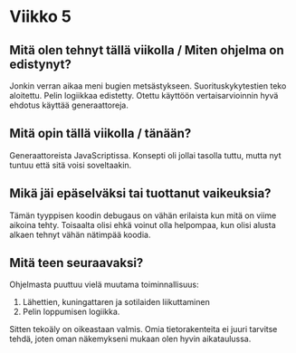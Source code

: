 # Viikko 5

## Mitä olen tehnyt tällä viikolla / Miten ohjelma on edistynyt?

Jonkin verran aikaa meni bugien metsästykseen. Suorituskykytestien teko aloitettu. Pelin logiikkaa edistetty. Otettu käyttöön vertaisarvioinnin hyvä ehdotus käyttää generaattoreja.

## Mitä opin tällä viikolla / tänään?

Generaattoreista JavaScriptissa. Konsepti oli jollai tasolla tuttu, mutta nyt tuntuu että sitä voisi soveltaakin.

## Mikä jäi epäselväksi tai tuottanut vaikeuksia?

Tämän tyyppisen koodin debugaus on vähän erilaista kun mitä on viime aikoina tehty. Toisaalta olisi ehkä voinut olla helpompaa, kun olisi alusta alkaen tehnyt vähän nätimpää koodia.

## Mitä teen seuraavaksi?

Ohjelmasta puuttuu vielä muutama toiminnallisuus:

1. Lähettien, kuningattaren ja sotilaiden liikuttaminen
2. Pelin loppumisen logiikka.

Sitten tekoäly on oikeastaan valmis. Omia tietorakenteita ei juuri tarvitse tehdä, joten oman näkemykseni mukaan olen hyvin aikataulussa.
